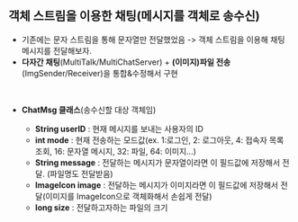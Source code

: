 ## 객체 스트림을 이용한 채팅(메시지를 객체로 송수신)

+ 기존에는 문자 스트림을 통해 문자열만 전달했었음 -> 객체 스트림을 이용해 채팅 메시지를 전달해보자.
+ **다자간 채팅**(MultiTalk/MultiChatServer) + **(이미지)파일 전송**(ImgSender/Receiver)을 통합&수정해서 구현

<br>

+ **ChatMsg 클래스**(송수신할 대상 객체임)
  
    + **String userID** : 현재 메시지를 보내는 사용자의 ID
    + **int mode** : 현재 전송하는 모드값(ex. 1:로그인, 2: 로그아웃, 4: 접속자 목록 조회, 16: 문자열 메시지, 32: 파일, 64: 이미지...)
    + **String message** : 전달하는 메시지가 문자열이라면 이 필드값에 저장해서 전달. (파일명도 전달받음)
    + **ImageIcon image** : 전달하는 메시지가 이미지라면 이 필드값에 저장해서 전달(이미지를 ImageIcon으로 객체화해서 손쉽게 전달)
    + **long size** : 전달하고자하는 파일의 크기
 



